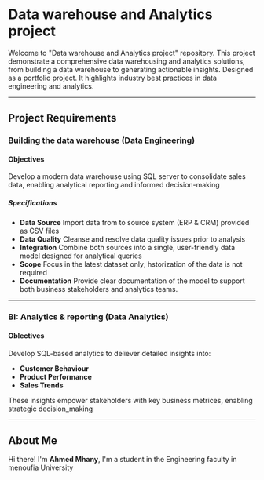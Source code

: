 # Data warehouse and Analytics project

Welcome to "Data warehouse and Analytics project" repository.
This project demonstrate a comprehensive data warehousing and analytics solutions, from building a data warehouse to generating actionable insights. Designed as a portfolio project. It highlights industry best practices in data engineering and analytics.

 ---

 ## Project Requirements

 ### Building the data warehouse (Data Engineering)

 #### Objectives 
 Develop a modern data warehouse using SQL server to consolidate sales data, enabling analytical reporting and informed decision-making

 ##### Specifications
 - **Data Source** Import data from to source system (ERP & CRM) provided as CSV files
 - **Data Quality** Cleanse and resolve data quality issues prior to analysis
 - **Integration** Combine both sources into a single, user-friendly data model designed for analytical queries
 - **Scope** Focus in the latest dataset only; hstorization of the data is not required
 - **Documentation** Provide clear documentation of the model to support both business stakeholders and analytics teams.

  ---

  ### BI: Analytics & reporting (Data Analytics)

  #### Oblectives
  Develop SQL-based analytics to deliever detailed insights into:
  - **Customer Behaviour**
  - **Product Performance**
  - **Sales Trends**

  These insights empower stakeholders with key business metrices, enabling strategic decision_making

  ---

  ## About Me
  Hi there! I'm **Ahmed Mhany**, I'm a student in the Engineering faculty in menoufia University 






  
  
